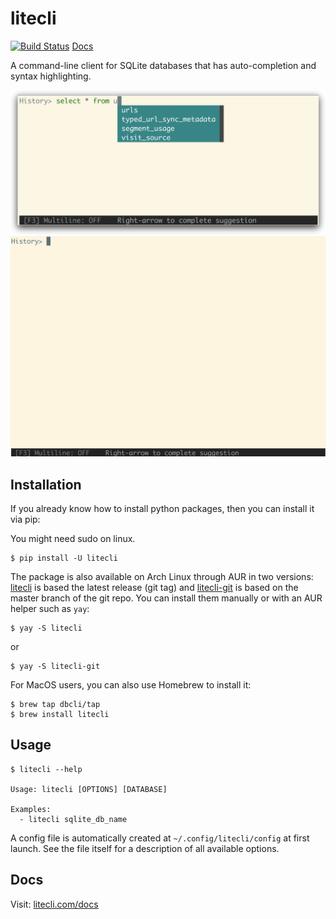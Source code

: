 # litecli

[![Build Status](https://travis-ci.org/dbcli/litecli.svg?branch=master)](https://travis-ci.org/dbcli/litecli)
[Docs](https://litecli.com)

A command-line client for SQLite databases that has auto-completion and syntax highlighting.

![Completion](screenshots/litecli.png)
![CompletionGif](screenshots/litecli.gif)

## Installation

If you already know how to install python packages, then you can install it via pip:

You might need sudo on linux.

```
$ pip install -U litecli
```

The package is also available on Arch Linux through AUR in two versions: [litecli](https://aur.archlinux.org/packages/litecli/) is based the latest release (git tag) and [litecli-git](https://aur.archlinux.org/packages/litecli-git/) is based on the master branch of the git repo. You can install them manually or with an AUR helper such as `yay`:

```
$ yay -S litecli
```
or

```
$ yay -S litecli-git
```

For MacOS users, you can also use Homebrew to install it:

```
$ brew tap dbcli/tap
$ brew install litecli
```

## Usage

    $ litecli --help
    
    Usage: litecli [OPTIONS] [DATABASE]

    Examples:
      - litecli sqlite_db_name

A config file is automatically created at `~/.config/litecli/config` at first launch. See the file itself for a description of all available options.

## Docs

Visit: [litecli.com/docs](https://litecli.com/features)
